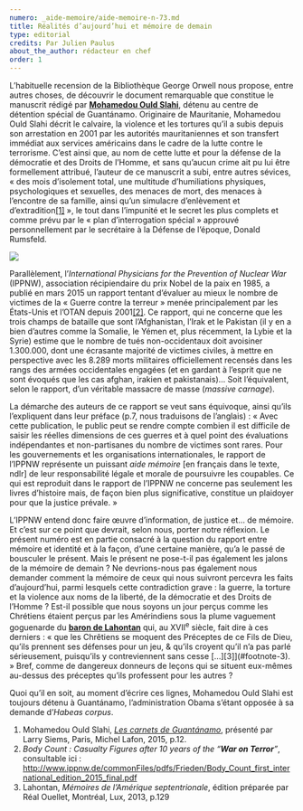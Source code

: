 ```yaml
---
numero: _aide-memoire/aide-memoire-n-73.md
title: Réalités d’aujourd’hui et mémoire de demain
type: editorial
credits: Par Julien Paulus
about_the_author: rédacteur en chef
order: 1
---
```

L’habituelle recension de la Bibliothèque George Orwell nous propose, entre autres choses, de découvrir le document remarquable que constitue le manuscrit rédigé par [**Mohamedou Ould Slahi**](https://fr.wikipedia.org/wiki/Mohamedou_Ould_Slahi), détenu au centre de détention spécial de Guantánamo. Originaire de Mauritanie, Mohamedou Ould Slahi décrit le calvaire, la violence et les tortures qu’il a subis depuis son arrestation en 2001 par les autorités mauritaniennes et son transfert immédiat aux services américains dans le cadre de la lutte contre le terrorisme. C’est ainsi que, au nom de cette lutte et pour la défense de la démocratie et des Droits de l’Homme, et sans qu’aucun crime ait pu lui être formellement attribué, l’auteur de ce manuscrit a subi, entre autres sévices, « des mois d’isolement total, une multitude d’humiliations physiques, psychologiques et sexuelles, des menaces de mort, des menaces à l’encontre de sa famille, ainsi qu’un simulacre d’enlèvement et d’extradition[[1]](#footnote-1) », le tout dans l’impunité et le secret les plus complets et comme prévu par le « plan d’interrogation spécial » approuvé personnellement par le secrétaire à la Défense de l’époque, Donald Rumsfeld.

![](/assets/uploads/camp_x-ray_detainees.jpg)

Parallèlement, l’_International Physicians for the Prevention of Nuclear War_ (IPPNW), association récipiendaire du prix Nobel de la paix en 1985, a publié en mars 2015 un rapport tentant d’évaluer au mieux le nombre de victimes de la « Guerre contre la terreur » menée principalement par les États-Unis et l’OTAN depuis 2001[[2]](#footnote-2). Ce rapport, qui ne concerne que les trois champs de bataille que sont l’Afghanistan, l’Irak et le Pakistan (il y en a bien d’autres comme la Somalie, le Yémen et, plus récemment, la Lybie et la Syrie) estime que le nombre de tués non-occidentaux doit avoisiner 1.300.000, dont une écrasante majorité de victimes civiles, à mettre en perspective avec les 8.289 morts militaires officiellement recensés dans les rangs des armées occidentales engagées (et en gardant à l’esprit que ne sont évoqués que les cas afghan, irakien et pakistanais)… Soit l’équivalent, selon le rapport, d’un véritable massacre de masse (_massive carnage_).

La démarche des auteurs de ce rapport se veut sans équivoque, ainsi qu’ils l’expliquent dans leur préface (p.7, nous traduisons de l’anglais) : « Avec cette publication, le public peut se rendre compte combien il est difficile de saisir les réelles dimensions de ces guerres et à quel point des évaluations indépendantes et non-partisanes du nombre de victimes sont rares. Pour les gouvernements et les organisations internationales, le rapport de l’IPPNW représente un puissant _aide mémoire_ \[en français dans le texte, ndlr] de leur responsabilité légale et morale de poursuivre les coupables. Ce qui est reproduit dans le rapport de l’IPPNW ne concerne pas seulement les livres d’histoire mais, de façon bien plus significative, constitue un plaidoyer pour que la justice prévale. »

L’IPPNW entend donc faire œuvre d’information, de justice et… de mémoire. Et c’est sur ce point que devrait, selon nous, porter notre réflexion. Le présent numéro est en partie consacré à la question du rapport entre mémoire et identité et à la façon, d’une certaine manière, qu’a le passé de bousculer le présent. Mais le présent ne pose-t-il pas également les jalons de la mémoire de demain ? Ne devrions-nous pas également nous demander comment la mémoire de ceux qui nous suivront percevra les faits d’aujourd’hui, parmi lesquels cette contradiction grave : la guerre, la torture et la violence aux noms de la liberté, de la démocratie et des Droits de l’Homme ? Est-il possible que nous soyons un jour perçus comme les Chrétiens étaient perçus par les Amérindiens sous la plume vaguement goguenarde du [**baron de Lahontan**](https://fr.wikipedia.org/wiki/Louis-Armand_de_Lom_d%27Arce) qui, au XVII<sup>e</sup> siècle, fait dire à ces derniers : « que les Chrêtiens se moquent des Préceptes de ce Fils de Dieu, qu’ils prennent ses défenses pour un jeu, & qu’ils croyent qu’il n’a pas parlé sérieusement, puisqu’ils y contreviennent sans cesse \[…]\[3]](#footnote-3). » Bref, comme de dangereux donneurs de leçons qui se situent eux-mêmes au-dessus des préceptes qu’ils professent pour les autres ?

Quoi qu’il en soit, au moment d’écrire ces lignes, Mohamedou Ould Slahi est toujours détenu à Guantánamo, l’administration Obama s’étant opposée à sa demande d’_Habeas corpus_.

1. Mohamedou Ould Slahi, [_Les carnets de Guantánamo_](http://www.michel-lafon.fr/livre/1522-Les_Carnets_de_Guantanamo.html), présenté par Larry Siems, Paris, Michel Lafon, 2015, p.12.
2. _Body Count : Casualty Figures after 10 years of the_ _“**War on Terror**”_, consultable ici : <http://www.ippnw.de/commonFiles/pdfs/Frieden/Body_Count_first_international_edition_2015_final.pdf>
3. Lahontan, _Mémoires de l’Amérique septentrionale_, édition préparée par Réal Ouellet, Montréal, Lux, 2013, p.129
